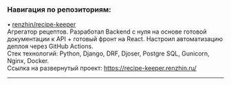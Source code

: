 ### Навигация по репозиториям:

• [renzhin/recipe-keeper](https://github.com/renzhin/recipe-keeper)<br>
Агрегатор рецептов. Разработал Backend с нуля на основе готовой документации к API + готовый фронт на React.
Настроил автоматизацию деплоя через GitHub Actions.<br>
Стек технологий: Python, Django, DRF, Djoser, Postgre SQL, Gunicorn, Nginx, Docker.<br>
Ссылка на развернутый проект: https://recipe-keeper.renzhin.ru/ 
***


<!--
**renzhin/renzhin** is a ✨ _special_ ✨ repository because its `README.md` (this file) appears on your GitHub profile.

Here are some ideas to get you started:

- 🔭 I’m currently working on ...
- 🌱 I’m currently learning ...
- 👯 I’m looking to collaborate on ...
- 🤔 I’m looking for help with ...
- 💬 Ask me about ...
- 📫 How to reach me: ...
- 😄 Pronouns: ...
- ⚡ Fun fact: ...
-->
